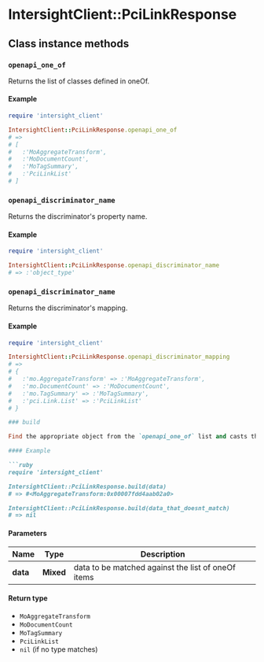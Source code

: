 # IntersightClient::PciLinkResponse

## Class instance methods

### `openapi_one_of`

Returns the list of classes defined in oneOf.

#### Example

```ruby
require 'intersight_client'

IntersightClient::PciLinkResponse.openapi_one_of
# =>
# [
#   :'MoAggregateTransform',
#   :'MoDocumentCount',
#   :'MoTagSummary',
#   :'PciLinkList'
# ]
```

### `openapi_discriminator_name`

Returns the discriminator's property name.

#### Example

```ruby
require 'intersight_client'

IntersightClient::PciLinkResponse.openapi_discriminator_name
# => :'object_type'
```

### `openapi_discriminator_name`

Returns the discriminator's mapping.

#### Example

```ruby
require 'intersight_client'

IntersightClient::PciLinkResponse.openapi_discriminator_mapping
# =>
# {
#   :'mo.AggregateTransform' => :'MoAggregateTransform',
#   :'mo.DocumentCount' => :'MoDocumentCount',
#   :'mo.TagSummary' => :'MoTagSummary',
#   :'pci.Link.List' => :'PciLinkList'
# }

### build

Find the appropriate object from the `openapi_one_of` list and casts the data into it.

#### Example

```ruby
require 'intersight_client'

IntersightClient::PciLinkResponse.build(data)
# => #<MoAggregateTransform:0x00007fdd4aab02a0>

IntersightClient::PciLinkResponse.build(data_that_doesnt_match)
# => nil
```

#### Parameters

| Name | Type | Description |
| ---- | ---- | ----------- |
| **data** | **Mixed** | data to be matched against the list of oneOf items |

#### Return type

- `MoAggregateTransform`
- `MoDocumentCount`
- `MoTagSummary`
- `PciLinkList`
- `nil` (if no type matches)

